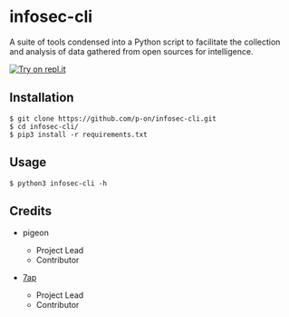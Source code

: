 # infosec-cli

A suite of tools condensed into a Python script to facilitate the collection and analysis of data gathered from open sources for intelligence.

[![Try on repl.it](https://repl-badge.jajoosam.repl.co/try.png)](https://repl.it/@not-vuax/infosec-cli?ref=button)

## Installation

```
$ git clone https://github.com/p-on/infosec-cli.git
$ cd infosec-cli/
$ pip3 install -r requirements.txt
```

## Usage

```
$ python3 infosec-cli -h
```

## Credits

* pigeon
    * Project Lead
    * Contributor

* [7ap](https://twitter.com/im7ap)
    * Project Lead
    * Contributor
